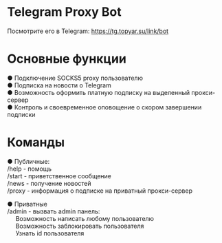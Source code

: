 # Telegram Proxy Bot
Посмотрите его в Telegram: https://tg.topyar.su/link/bot

# Основные функции
● Подключение SOCKS5 proxy пользователю <br>
● Подписка на новости о Telegram <br>
● Возможность оформить платную подписку на выделенный прокси-сервер <br>
● Контроль и своевременное оповощение о скором завершении подписки <br>

# Команды
● Публичные:<br>
/help - помощь<br>
/start - приветственное сообщение<br>
/news - получение новостей<br>
/proxy - информация о подписке на приватный прокси-сервер<br>

● Приватные<br>
/admin - вызвать admin панель:<br>
&nbsp;&nbsp;&nbsp;&nbsp;&nbsp;Возможность написать любому пользователю<br>
&nbsp;&nbsp;&nbsp;&nbsp;&nbsp;Возможность заблокировать пользователя<br>
&nbsp;&nbsp;&nbsp;&nbsp;&nbsp;Узнать id пользователя<br>
